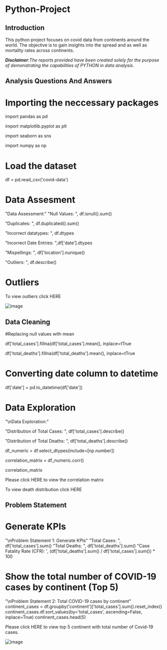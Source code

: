 # Python-Project

## Introduction
This python project focuses on covid data from continents around the world.
The objective is to gain insights into the spread and as well as mortality rates across continents.

**_Disclaimer_**:_The reports provided have been created solely for the purpose of demonstrating the capabilities of PYTHON in data analysis_.

## Analysis Questions And Answers
# Importing the neccessary packages

import pandas as pd

import matplotlib.pyplot as plt

import seaborn as sns

import numpy as np

# Load the dataset
df = pd.read_csv('covid-data')

# Data Assesment
"Data Assessment:"
"Null Values: ", df.isnull().sum()

"Duplicates: ", df.duplicated().sum()

"Incorrect datatypes: ", df.dtypes

"Incorrect Date Entries: ",df['date'].dtypes

"Mispellings: ", df['location'].nunique()

"Outliers: ", df.describe()

# Outliers
To view outliers click HERE

![image](https://github.com/Kighoorobosa/Python-Project/assets/159533793/91520e09-71d3-46c5-9002-86b83649f1b6)


## Data Cleaning 
#Replacing null values with mean

df['total_cases'].fillna(df['total_cases'].mean(), inplace=tTrue

df['total_deaths'].fillna(df['total_deaths'].mean(), inplace=tTrue

# Converting date column to datetime
df['date'] = pd.to_datetime(df['date'])

# Data Exploration
"\nData Exploration:"

"Distribution of Total Cases: ", df['total_cases'].describe()

"Distribution of Total Deaths: ", df['total_deaths'].describe()

df_numeric = df.select_dtypes(include=[np.number])

correlation_matrix = df_numeric.corr()

correlation_matrix

Please click HERE to view the correlation matrix

To view death distribution click HERE

## Problem Statement
# Generate KPIs
"\nProblem Statement 1: Generate KPIs"
"Total Cases: ", df['total_cases'].sum()
"Total Deaths: ", df['total_deaths'].sum()
"Case Fatality Rate (CFR): ', (df['total_deaths'].sum() / df['total_cases'].sum()) * 100

# Show the total number of COVID-19 cases by continent (Top 5)
"\nProblem Statement 2: Total COVID-19 cases by continent"
continent_cases = df.groupby('continent')['total_cases'].sum().reset_index()
continent_cases.df.sort_values(by='total_cases', ascending=False, inplace=True)
continent_cases.head(5)

Please click HERE to view top 5 continent with total number of Covid-19 cases.



![image](https://github.com/Kighoorobosa/Python-Project/assets/159533793/c7830cb8-5d6c-4225-a101-dc234a1e9008)











